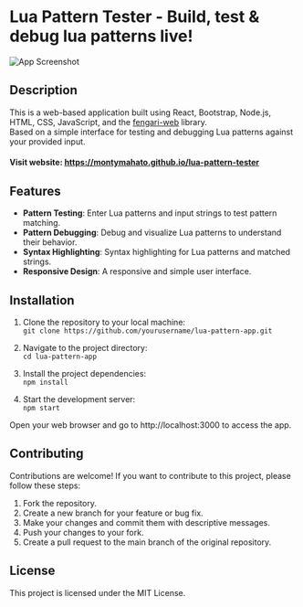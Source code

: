# Lua Pattern Tester - Build, test & debug lua patterns live!

![App Screenshot](https://i.imgur.com/I2E8r9n.png)

## Description

This is a web-based application built using React, Bootstrap, Node.js, HTML, CSS, JavaScript, and the [fengari-web](https://github.com/fengari-lua/fengari-web) library.<br>
Based on a simple interface for testing and debugging Lua patterns against your provided input.

#### Visit website: https://montymahato.github.io/lua-pattern-tester

## Features

- **Pattern Testing**: Enter Lua patterns and input strings to test pattern matching.
- **Pattern Debugging**: Debug and visualize Lua patterns to understand their behavior.
- **Syntax Highlighting**: Syntax highlighting for Lua patterns and matched strings.
- **Responsive Design**: A responsive and simple user interface.

## Installation

1. Clone the repository to your local machine:<br>
`git clone https://github.com/yourusername/lua-pattern-app.git`

2. Navigate to the project directory:<br>
`cd lua-pattern-app`

3. Install the project dependencies:<br>
`npm install`

4. Start the development server:<br>
`npm start`

Open your web browser and go to http://localhost:3000 to access the app.

## Contributing
Contributions are welcome! If you want to contribute to this project, please follow these steps:

1. Fork the repository.
2. Create a new branch for your feature or bug fix.
3. Make your changes and commit them with descriptive messages.
4. Push your changes to your fork.
5. Create a pull request to the main branch of the original repository.

## License
This project is licensed under the MIT License.
